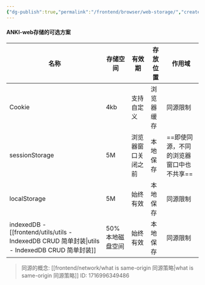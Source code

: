 ```yaml
---
{"dg-publish":true,"permalink":"/frontend/browser/web-storage/","created":"2024-05-29T23:33:13.000+08:00","updated":"2024-06-03T10:11:21.726+08:00"}
---
```



#### ANKI-web存储的可选方案

| 名称                                          | 存储空间      | 有效期       | **存放位置** | 作用域                    |
| ------------------------------------------- | --------- | --------- | -------- | ---------------------- |
| Cookie                                      | 4kb       | 支持自定义     | 浏览器缓存    | 同源限制                   |
| sessionStorage                              | 5M        | 浏览器窗口关闭之前 | 本地保存     | ==即使同源，不同的浏览器窗口中也不共享== |
| localStorage                                | 5M        | 始终有效      | 本地保存     | 同源限制                   |
| indexedDB - [[frontend/utils/utils - IndexedDB CRUD 简单封装\|utils - IndexedDB CRUD 简单封装]] | 50%本地磁盘空间 | 始终有效      | 本地保存     | 同源限制                   |
> 同源的概念: [[frontend/network/what is same-origin 同源策略\|what is same-origin 同源策略]]
ID: 1716996349486



